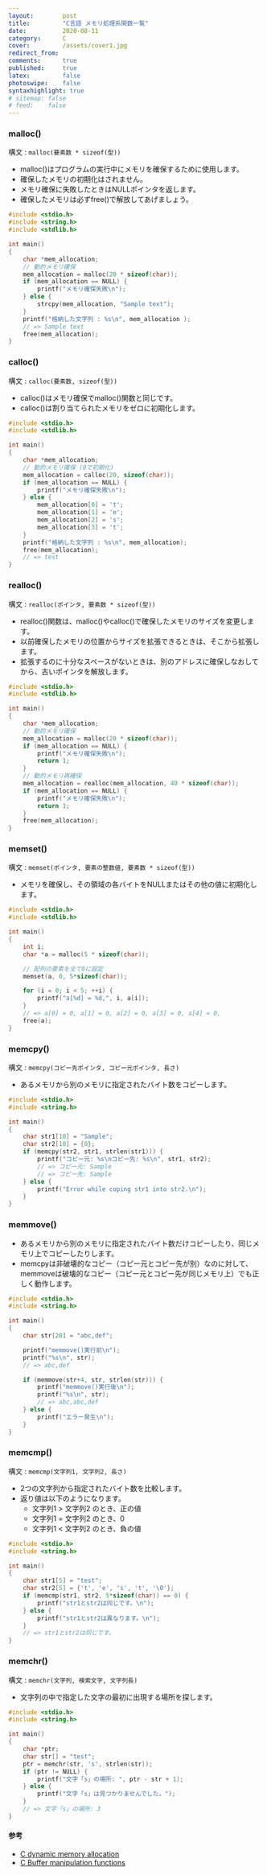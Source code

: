 ```yaml
---
layout:        post
title:         "C言語 メモリ処理系関数一覧"
date:          2020-08-11
category:      C
cover:         /assets/cover1.jpg
redirect_from:
comments:      true
published:     true
latex:         false
photoswipe:    false
syntaxhighlight: true
# sitemap: false
# feed:    false
---
```


### malloc()

構文 : `malloc(要素数 * sizeof(型))`

- malloc()はプログラムの実行中にメモリを確保するために使用します。
- 確保したメモリの初期化はされません。
- メモリ確保に失敗したときはNULLポインタを返します。
- 確保したメモリは必ずfree()で解放してあげましょう。

```c
#include <stdio.h>
#include <string.h>
#include <stdlib.h>

int main()
{
    char *mem_allocation;
    // 動的メモリ確保
    mem_allocation = malloc(20 * sizeof(char));
    if (mem_allocation == NULL) {
        printf("メモリ確保失敗\n");
    } else {
        strcpy(mem_allocation, "Sample text");
    }
    printf("格納した文字列 : %s\n", mem_allocation );
    // => Sample text
    free(mem_allocation);
}
```

### calloc()

構文 : `calloc(要素数, sizeof(型))`

- calloc()はメモリ確保でmalloc()関数と同じです。
- calloc()は割り当てられたメモリをゼロに初期化します。

```c
#include <stdio.h>
#include <stdlib.h>

int main()
{
    char *mem_allocation;
    // 動的メモリ確保 (0で初期化)
    mem_allocation = calloc(20, sizeof(char));
    if (mem_allocation == NULL) {
        printf("メモリ確保失敗\n");
    } else {
        mem_allocation[0] = 't';
        mem_allocation[1] = 'e';
        mem_allocation[2] = 's';
        mem_allocation[3] = 't';
    }
    printf("格納した文字列 : %s\n", mem_allocation);
    free(mem_allocation);
    // => test
}
```

### realloc()

構文 : `realloc(ポインタ, 要素数 * sizeof(型))`

- realloc()関数は、malloc()やcalloc()で確保したメモリのサイズを変更します。
- 以前確保したメモリの位置からサイズを拡張できるときは、そこから拡張します。
- 拡張するのに十分なスペースがないときは、別のアドレスに確保しなおしてから、古いポインタを解放します。

```c
#include <stdio.h>
#include <stdlib.h>

int main()
{
    char *mem_allocation;
    // 動的メモリ確保
    mem_allocation = malloc(20 * sizeof(char));
    if (mem_allocation == NULL) {
        printf("メモリ確保失敗\n");
        return 1;
    }
    // 動的メモリ再確保
    mem_allocation = realloc(mem_allocation, 40 * sizeof(char));
    if (mem_allocation == NULL) {
        printf("メモリ確保失敗\n");
        return 1;
    }
    free(mem_allocation);
}
```


### memset()

構文 : `memset(ポインタ, 要素の整数値, 要素数 * sizeof(型))`

- メモリを確保し、その領域の各バイトをNULLまたはその他の値に初期化します。

```c
#include <stdio.h>
#include <stdlib.h>

int main()
{
    int i;
    char *a = malloc(5 * sizeof(char));

    // 配列の要素を全て0に設定
    memset(a, 0, 5*sizeof(char));

    for (i = 0; i < 5; ++i) {
        printf("a[%d] = %d,", i, a[i]);
    }
    // => a[0] = 0, a[1] = 0, a[2] = 0, a[3] = 0, a[4] = 0,
    free(a);
}
```

### memcpy()

構文 : `memcpy(コピー先ポインタ, コピー元ポインタ, 長さ)`

- あるメモリから別のメモリに指定されたバイト数をコピーします。

```c
#include <stdio.h>
#include <string.h>

int main()
{
    char str1[10] = "Sample";
    char str2[10] = {0};
    if (memcpy(str2, str1, strlen(str1))) {
        printf("コピー元: %s\nコピー先: %s\n", str1, str2);
        // => コピー元: Sample
        // => コピー先: Sample
    } else {
        printf("Error while coping str1 into str2.\n");
    }
}
```

### memmove()

- あるメモリから別のメモリに指定されたバイト数だけコピーしたり、同じメモリ上でコピーしたりします。
- memcpyは非破壊的なコピー（コピー元とコピー先が別）なのに対して、memmoveは破壊的なコピー（コピー元とコピー先が同じメモリ上）でも正しく動作します。

```c
#include <stdio.h>
#include <string.h>

int main()
{
    char str[20] = "abc,def";

    printf("memmove()実行前\n");
    printf("%s\n", str);
    // => abc,def

    if (memmove(str+4, str, strlen(str))) {
        printf("memmove()実行後\n");
        printf("%s\n", str);
        // => abc,abc,def
    } else {
        printf("エラー発生\n");
    }
}
```


### memcmp()

構文 : `memcmp(文字列1, 文字列2, 長さ)`

- 2つの文字列から指定されたバイト数を比較します。
- 返り値は以下のようになります。
  - 文字列1 > 文字列2 のとき、正の値
  - 文字列1 = 文字列2 のとき、0
  - 文字列1 < 文字列2 のとき、負の値

```c
#include <stdio.h>
#include <string.h>

int main()
{
    char str1[5] = "test";
    char str2[5] = {'t', 'e', 's', 't', '\0'};
    if (memcmp(str1, str2, 5*sizeof(char)) == 0) {
        printf("str1とstr2は同じです。\n");
    } else {
        printf("str1とstr2は異なります。\n");
    }
    // => str1とstr2は同じです。
}
```


### memchr()

構文 : `memchr(文字列, 検索文字, 文字列長)`

- 文字列の中で指定した文字の最初に出現する場所を探します。

```c
#include <stdio.h>
#include <string.h>

int main()
{
    char *ptr;
    char str[] = "test";
    ptr = memchr(str, 's', strlen(str));
    if (ptr != NULL) {
        printf("文字「s」の場所: ", ptr - str + 1);
    } else {
        printf("文字「s」は見つかりませんでした。");
    }
    // => 文字「s」の場所: 3
}
```


#### 参考

- [C dynamic memory allocation](https://fresh2refresh.com/c-programming/c-dynamic-memory-allocation/)
- [C Buffer manipulation functions](https://fresh2refresh.com/c-programming/c-buffer-manipulation-function/)
